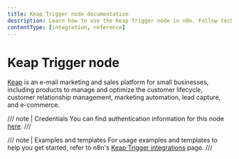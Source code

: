 ```yaml
---
title: Keap Trigger node documentation
description: Learn how to use the Keap Trigger node in n8n. Follow technical documentation to integrate Keap Trigger node into your workflows.
contentType: [integration, reference]
---
```


# Keap Trigger node

[Keap](https://keap.com/) is an e-mail marketing and sales platform for small businesses, including products to manage and optimize the customer lifecycle, customer relationship management, marketing automation, lead capture, and e-commerce.

/// note | Credentials
You can find authentication information for this node [here](/integrations/builtin/credentials/keap.md).
///

///  note  | Examples and templates
For usage examples and templates to help you get started, refer to n8n's [Keap Trigger integrations](https://n8n.io/integrations/keap-trigger/) page.
///
